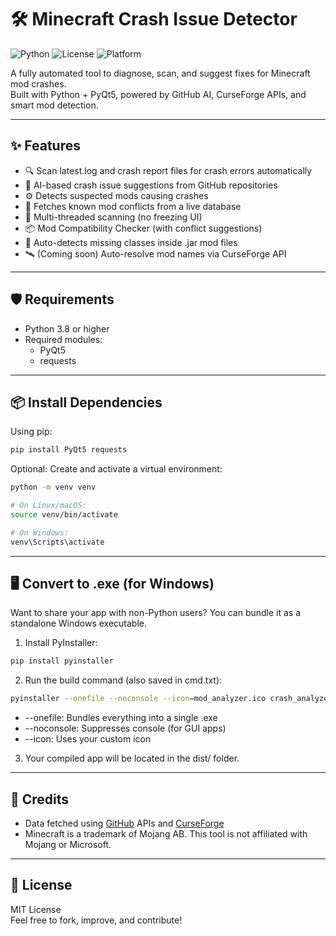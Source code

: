 # 🛠️ Minecraft Crash Issue Detector

![Python](https://img.shields.io/badge/python-3.8+-blue)
![License](https://img.shields.io/github/license/Moriggan/minecraft-crash-detector)
![Platform](https://img.shields.io/badge/platform-Windows%20%7C%20Linux%20%7C%20Mac-lightgrey)
<!-- You can update these badge URLs to match your actual GitHub repo -->

A fully automated tool to diagnose, scan, and suggest fixes for Minecraft mod crashes.  
Built with Python + PyQt5, powered by GitHub AI, CurseForge APIs, and smart mod detection.

---

## ✨ Features

- 🔍 Scan latest.log and crash report files for crash errors automatically
- 🧠 AI-based crash issue suggestions from GitHub repositories
- ⚙️ Detects suspected mods causing crashes
- 🔄 Fetches known mod conflicts from a live database
- 🧵 Multi-threaded scanning (no freezing UI)
- 📦 Mod Compatibility Checker (with conflict suggestions)
- 🧬 Auto-detects missing classes inside .jar mod files
- 🛰️ (Coming soon) Auto-resolve mod names via CurseForge API

---

## 🛡 Requirements

- Python 3.8 or higher
- Required modules:
  - PyQt5
  - requests

---

## 📦 Install Dependencies

Using pip:

```bash
pip install PyQt5 requests
```

Optional: Create and activate a virtual environment:

```bash
python -m venv venv

# On Linux/macOS:
source venv/bin/activate

# On Windows:
venv\Scripts\activate
```

---

## 🖥️ Convert to .exe (for Windows)

Want to share your app with non-Python users? You can bundle it as a standalone Windows executable.

1. Install PyInstaller:

```bash
pip install pyinstaller
```

2. Run the build command (also saved in cmd.txt):

```bash
pyinstaller --onefile --noconsole --icon=mod_analyzer.ico crash_analyzer.py
```

- --onefile: Bundles everything into a single .exe  
- --noconsole: Suppresses console (for GUI apps)  
- --icon: Uses your custom icon  

3. Your compiled app will be located in the dist/ folder.

---

## 💬 Credits

- Data fetched using [GitHub](https://github.com/) APIs and [CurseForge](https://curseforge.com/)
- Minecraft is a trademark of Mojang AB. This tool is not affiliated with Mojang or Microsoft.

---

## 📜 License

MIT License  
Feel free to fork, improve, and contribute!
